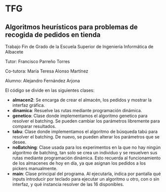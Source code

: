 # TFG
## Algoritmos heurísticos para problemas de recogida de pedidos en tienda

Trabajo Fin de Grado de la Escuela Superior de Ingeniería Informática de Albacete

Tutor: Francisco Parreño Torres

Co-tutora: María Teresa Alonso Martínez

Alumno: Alejandro Fernández Arjona


El código se divide en las siguientes clases:
  - **almacen2**: Se encarga de crear el almacén, los pedidos y mostrar la interfaz gráfica.
  - **dinamica**: Resuelve las rutas mediante programación dinámica.
  - **genetico**: Clase donde implementamos el algoritmo genetico para resolver el batching. Se pueden cambiar los parámetros libremente para comparar resultados.
  - **tabu**: Clase donde implementamos el algoritmo de búsqueda tabú para resolver el batching. De nuevo, se pueden alterar los parámetros que se desee.
  - **noBatching**: Clase usada para los experimentos en la que no hay ningún algoritmo de batching, tan solo se crea un individuo y se resuelven sus rutas mediante programación dinámica. Esto recuerda al funcionamiento de los almacenes de hoy en día, ya que asignan los pedidos a los pickers manualmente.
  - **main**: Clase principal del programa. Al ejecutarla, indica por pantalla qué inputs introducir por teclado para ejecutar un algoritmo u otro, con o sin interfaz, y qué instancia resolver de las 16 disponibles.
